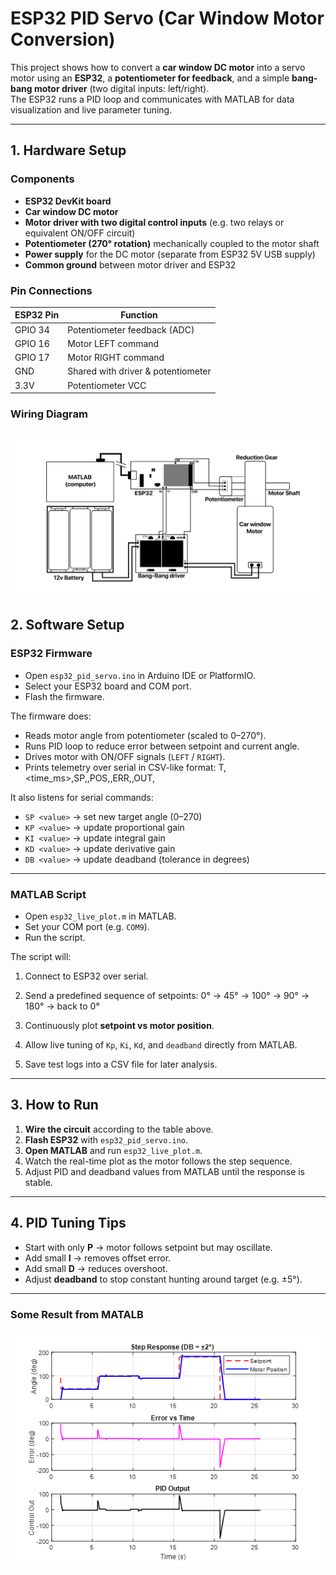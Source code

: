 # ESP32 PID Servo (Car Window Motor Conversion)

This project shows how to convert a **car window DC motor** into a servo motor using an **ESP32**, a **potentiometer for feedback**, and a simple **bang-bang motor driver** (two digital inputs: left/right).  
The ESP32 runs a PID loop and communicates with MATLAB for data visualization and live parameter tuning.

---

## 1. Hardware Setup

### Components
- **ESP32 DevKit board**
- **Car window DC motor**
- **Motor driver with two digital control inputs** (e.g. two relays or equivalent ON/OFF circuit)
- **Potentiometer (270° rotation)** mechanically coupled to the motor shaft
- **Power supply** for the DC motor (separate from ESP32 5V USB supply)
- **Common ground** between motor driver and ESP32

### Pin Connections
| ESP32 Pin | Function                  |
|-----------|---------------------------|
| GPIO 34   | Potentiometer feedback (ADC) |
| GPIO 16   | Motor LEFT command        |
| GPIO 17   | Motor RIGHT command       |
| GND       | Shared with driver & potentiometer |
| 3.3V      | Potentiometer VCC         |



### Wiring Diagram
![WIRING DIAGRAM](images/digram.jpg)
---

## 2. Software Setup

### ESP32 Firmware
- Open `esp32_pid_servo.ino` in Arduino IDE or PlatformIO.
- Select your ESP32 board and COM port.
- Flash the firmware.

The firmware does:
- Reads motor angle from potentiometer (scaled to 0–270°).
- Runs PID loop to reduce error between setpoint and current angle.
- Drives motor with ON/OFF signals (`LEFT` / `RIGHT`).
- Prints telemetry over serial in CSV-like format:
T,<time_ms>,SP,<setpoint>,POS,<position>,ERR,<error>,OUT,<output>


It also listens for serial commands:
- `SP <value>` → set new target angle (0–270)
- `KP <value>` → update proportional gain
- `KI <value>` → update integral gain
- `KD <value>` → update derivative gain
- `DB <value>` → update deadband (tolerance in degrees)

---

### MATLAB Script
- Open `esp32_live_plot.m` in MATLAB.
- Set your COM port (e.g. `COM9`).
- Run the script.

The script will:
1. Connect to ESP32 over serial.
2. Send a predefined sequence of setpoints:
0° → 45° → 100° → 90° → 180° → back to 0°

3. Continuously plot **setpoint vs motor position**.
4. Allow live tuning of `Kp`, `Ki`, `Kd`, and `deadband` directly from MATLAB.
5. Save test logs into a CSV file for later analysis.

---

## 3. How to Run

1. **Wire the circuit** according to the table above.  
2. **Flash ESP32** with `esp32_pid_servo.ino`.  
3. **Open MATLAB** and run `esp32_live_plot.m`. 
4. Watch the real-time plot as the motor follows the step sequence.  
5. Adjust PID and deadband values from MATLAB until the response is stable.  

---

## 4. PID Tuning Tips

- Start with only **P** → motor follows setpoint but may oscillate.  
- Add small **I** → removes offset error.  
- Add small **D** → reduces overshoot.  
- Adjust **deadband** to stop constant hunting around target (e.g. ±5°).  

---
### Some Result from MATALB
![Result Graphs](images/Graphs.jpg)
